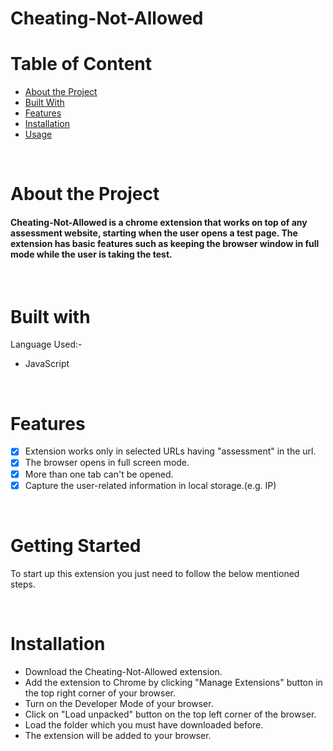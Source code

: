 # Cheating-Not-Allowed

# Table of Content
* [About the Project](#about-the-project)
* [Built With](#built-with)
* [Features](#features)
* [Installation](#installation)
* [Usage](#usage)

&nbsp;
# About the Project
#### Cheating-Not-Allowed is a chrome extension that works on top of any assessment website, starting when the user opens a test page. The extension has basic features such as keeping the browser window in full mode while the user is taking the test.

&nbsp;
# Built with
Language Used:-
- JavaScript

&nbsp;
# Features
- [x] Extension works only in selected URLs having "assessment" in the url.
- [x] The browser opens in full screen mode.
- [x] More than one tab can't be opened.
- [x] Capture the user-related information in local storage.(e.g. IP)

&nbsp;
# Getting Started
To start up this extension you just need to follow the below mentioned steps.

&nbsp;
# Installation
- Download the Cheating-Not-Allowed extension.
- Add the extension to Chrome by clicking "Manage Extensions" button in the top right corner of your browser.
- Turn on the Developer Mode of your browser.
- Click on "Load unpacked" button on the top left corner of the browser.
- Load the folder which you must have downloaded before.
- The extension will be added to your browser.
